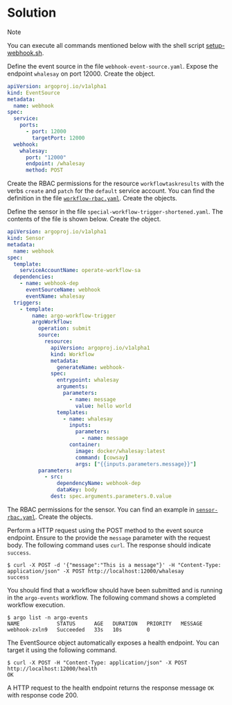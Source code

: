 # Solution

> [!NOTE]
> You can execute all commands mentioned below with the shell script [setup-webhook.sh](./setup-webhook.sh).

Define the event source in the file `webhook-event-source.yaml`. Expose the endpoint `whalesay` on port 12000. Create the object.

```yaml
apiVersion: argoproj.io/v1alpha1
kind: EventSource
metadata:
  name: webhook
spec:
  service:
    ports:
      - port: 12000
        targetPort: 12000
  webhook:
    whalesay:
      port: "12000"
      endpoint: /whalesay
      method: POST
```

Create the RBAC permissions for the resource `workflowtaskresults` with the verbs `create` and `patch` for the `default` service account. You can find the definition in the file [`workflow-rbac.yaml`](./workflow-rbac.yaml). Create the objects.

Define the sensor in the file `special-workflow-trigger-shortened.yaml`. The contents of the file is shown below. Create the object.

```yaml
apiVersion: argoproj.io/v1alpha1
kind: Sensor
metadata:
  name: webhook
spec:
  template:
    serviceAccountName: operate-workflow-sa
  dependencies:
    - name: webhook-dep
      eventSourceName: webhook
      eventName: whalesay
  triggers:
    - template:
        name: argo-workflow-trigger
        argoWorkflow:
          operation: submit
          source:
            resource:
              apiVersion: argoproj.io/v1alpha1
              kind: Workflow
              metadata:
                generateName: webhook-
              spec:
                entrypoint: whalesay
                arguments:
                  parameters:
                    - name: message
                      value: hello world
                templates:
                  - name: whalesay
                    inputs:
                      parameters:
                        - name: message
                    container:
                      image: docker/whalesay:latest
                      command: [cowsay]
                      args: ["{{inputs.parameters.message}}"]
          parameters:
            - src:
                dependencyName: webhook-dep
                dataKey: body
              dest: spec.arguments.parameters.0.value
```

The RBAC permissions for the sensor. You can find an example in [`sensor-rbac.yaml`](./sensor-rbac.yaml). Create the objects.

Perform a HTTP request using the POST method to the event source endpoint. Ensure to the provide the `message` parameter with the request body. The following command uses `curl`. The response should indicate `success`.

```
$ curl -X POST -d '{"message":"This is a message"}' -H "Content-Type: application/json" -X POST http://localhost:12000/whalesay
success
```

You should find that a workflow should have been submitted and is running in the `argo-events` workflow. The following command shows a completed workflow execution.

```
$ argo list -n argo-events
NAME            STATUS      AGE   DURATION   PRIORITY   MESSAGE
webhook-zxln9   Succeeded   33s   10s        0
```

The EventSource object automatically exposes a health endpoint. You can target it using the following command.

```
$ curl -X POST -H "Content-Type: application/json" -X POST http://localhost:12000/health
OK
```

A HTTP request to the health endpoint returns the response message `OK` with response code 200.
